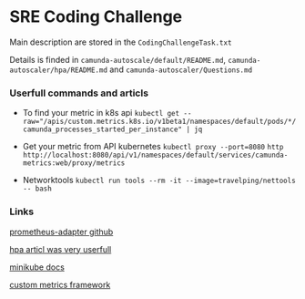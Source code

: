 # SRE Coding Challenge

Main description are stored in the `CodingChallengeTask.txt`

Details is finded in `camunda-autoscale/default/README.md`, `camunda-autoscaler/hpa/README.md` and `camunda-autoscaler/Questions.md`

### Userfull commands and articls

* To find your metric in k8s api `kubectl get --raw="/apis/custom.metrics.k8s.io/v1beta1/namespaces/default/pods/*/camunda_processes_started_per_instance" | jq`

* Get your metric from API kubernetes `kubectl proxy --port=8080` `http http://localhost:8080/api/v1/namespaces/default/services/camunda-metrics:web/proxy/metrics`

* Networktools `kubectl run tools --rm -it --image=travelping/nettools -- bash`

### Links 

[prometheus-adapter github](https://github.com/helm/charts/tree/master/stable/prometheus-adapter)

[hpa articl was very userfull](https://rtfm.co.ua/kubernetes-horizontalpodautoscaler-obzor-i-primery/#Applicationbased_metrics_scaling)

[minikube docs](https://kubernetes.io/docs/tasks/access-application-cluster/ingress-minikube/)

[custom metrics framework](https://github.com/kubernetes-sigs/custom-metrics-apiserver/blob/master/test-adapter/main.go)
